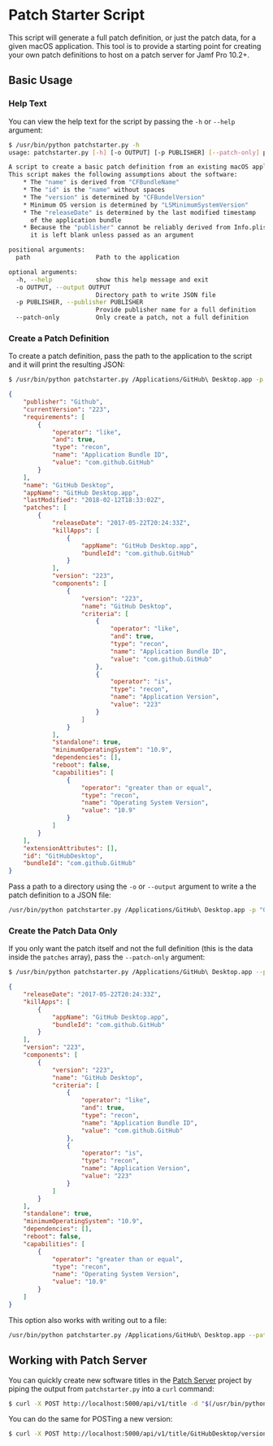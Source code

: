 # Patch Starter Script

This script will generate a full patch definition, or just the patch data, for a
given macOS application. This tool is to provide a starting point for creating
your own patch definitions to host on a patch server for Jamf Pro 10.2+.

## Basic Usage

### Help Text

You can view the help text for the script by passing the `-h` or `--help`
argument:

```bash
$ /usr/bin/python patchstarter.py -h
usage: patchstarter.py [-h] [-o OUTPUT] [-p PUBLISHER] [--patch-only] path

A script to create a basic patch definition from an existing macOS application.
This script makes the following assumptions about the software:
    * The "name" is derived from "CFBundleName"
    * The "id" is the "name" without spaces
    * The "version" is determined by "CFBundelVersion"
    * Minimum OS version is determined by "LSMinimumSystemVersion"
    * The "releaseDate" is determined by the last modified timestamp
      of the application bundle
    * Because the "publisher" cannot be reliably derived from Info.plist
      it is left blank unless passed as an argument

positional arguments:
  path                  Path to the application

optional arguments:
  -h, --help            show this help message and exit
  -o OUTPUT, --output OUTPUT
                        Directory path to write JSON file
  -p PUBLISHER, --publisher PUBLISHER
                        Provide publisher name for a full definition
  --patch-only          Only create a patch, not a full definition
```

### Create a Patch Definition

To create a patch definition, pass the path to the application to the script and
it will print the resulting JSON:

```bash
$ /usr/bin/python patchstarter.py /Applications/GitHub\ Desktop.app -p "Github"
```

```json
{
    "publisher": "Github", 
    "currentVersion": "223", 
    "requirements": [
        {
            "operator": "like", 
            "and": true, 
            "type": "recon", 
            "name": "Application Bundle ID", 
            "value": "com.github.GitHub"
        }
    ], 
    "name": "GitHub Desktop", 
    "appName": "GitHub Desktop.app", 
    "lastModified": "2018-02-12T18:33:02Z", 
    "patches": [
        {
            "releaseDate": "2017-05-22T20:24:33Z", 
            "killApps": [
                {
                    "appName": "GitHub Desktop.app", 
                    "bundleId": "com.github.GitHub"
                }
            ], 
            "version": "223", 
            "components": [
                {
                    "version": "223", 
                    "name": "GitHub Desktop", 
                    "criteria": [
                        {
                            "operator": "like", 
                            "and": true, 
                            "type": "recon", 
                            "name": "Application Bundle ID", 
                            "value": "com.github.GitHub"
                        }, 
                        {
                            "operator": "is", 
                            "type": "recon", 
                            "name": "Application Version", 
                            "value": "223"
                        }
                    ]
                }
            ], 
            "standalone": true, 
            "minimumOperatingSystem": "10.9", 
            "dependencies": [], 
            "reboot": false, 
            "capabilities": [
                {
                    "operator": "greater than or equal", 
                    "type": "recon", 
                    "name": "Operating System Version", 
                    "value": "10.9"
                }
            ]
        }
    ], 
    "extensionAttributes": [], 
    "id": "GitHubDesktop", 
    "bundleId": "com.github.GitHub"
}
```

Pass a path to a directory using the `-o` or `--output` argument to write a the
patch definition to a JSON file:

```bash
/usr/bin/python patchstarter.py /Applications/GitHub\ Desktop.app -p "Github" -o .
```

### Create the Patch Data Only

If you only want the patch itself and not the full definition (this is the data
inside the `patches` array), pass the `--patch-only` argument:

```bash
$ /usr/bin/python patchstarter.py /Applications/GitHub\ Desktop.app --patch-only
```

```json
{
    "releaseDate": "2017-05-22T20:24:33Z", 
    "killApps": [
        {
            "appName": "GitHub Desktop.app", 
            "bundleId": "com.github.GitHub"
        }
    ], 
    "version": "223", 
    "components": [
        {
            "version": "223", 
            "name": "GitHub Desktop", 
            "criteria": [
                {
                    "operator": "like", 
                    "and": true, 
                    "type": "recon", 
                    "name": "Application Bundle ID", 
                    "value": "com.github.GitHub"
                }, 
                {
                    "operator": "is", 
                    "type": "recon", 
                    "name": "Application Version", 
                    "value": "223"
                }
            ]
        }
    ], 
    "standalone": true, 
    "minimumOperatingSystem": "10.9", 
    "dependencies": [], 
    "reboot": false, 
    "capabilities": [
        {
            "operator": "greater than or equal", 
            "type": "recon", 
            "name": "Operating System Version", 
            "value": "10.9"
        }
    ]
}
```

This option also works with writing out to a file:

```bash
/usr/bin/python patchstarter.py /Applications/GitHub\ Desktop.app --patch-only -o .
```

## Working with Patch Server

You can quickly create new software titles in the [Patch Server](https://github.com/brysontyrrell/PatchServer) project by piping
the output from `patchstarter.py` into a `curl` command:

```bash
$ curl -X POST http://localhost:5000/api/v1/title -d "$(/usr/bin/python patchstarter.py /Applications/GitHub\ Desktop.app -p "GitHub" --patch-only)" -H 'Content-Type: application/json'
```

You can do the same for POSTing a new version:

```bash
$ curl -X POST http://localhost:5000/api/v1/title/GitHubDesktop/version -d "{\"items\": [$(/usr/bin/python patchstarter.py /Applications/GitHub\ Desktop.app -p "GitHub" --patch-only)]}" -H 'Content-Type: application/json'
```
